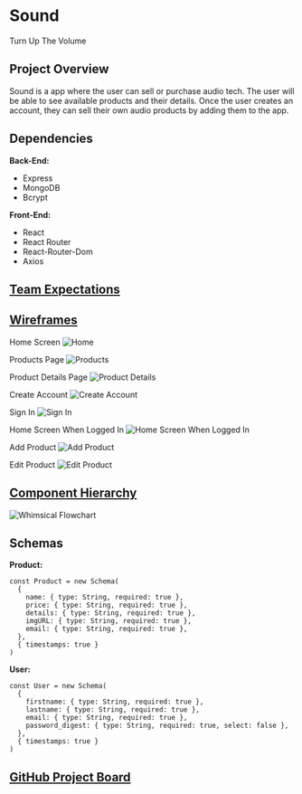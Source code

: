 # Sound

Turn Up The Volume

## Project Overview

Sound is a app where the user can sell or purchase audio tech. The user will be able to see available products and their details. Once the user creates an account, they can sell their own audio products by adding them to the app.

## Dependencies

<b>Back-End:</b>

- Express
- MongoDB
- Bcrypt

<b>Front-End:</b>

- React
- React Router
- React-Router-Dom
- Axios

## [Team Expectations](https://docs.google.com/document/d/1Bn4YaElpcLGPLhebpjtfwx3JY8-ktIi10z4a12WZJCw/edit)

## [Wireframes](https://www.figma.com/file/ClP5JIzhkLCLUwU3MgjqBS/SOUND?node-id=0%3A1)

Home Screen
![Home](https://res.cloudinary.com/dfryxohde/image/upload/v1634270021/SOUND/Home_rkutbs.png)

Products Page
![Products](https://res.cloudinary.com/dfryxohde/image/upload/v1634270021/SOUND/Products_npumjc.png)

Product Details Page
![Product Details](https://res.cloudinary.com/dfryxohde/image/upload/v1634270021/SOUND/ProductDetails_clxqqt.png)

Create Account
![Create Account](https://res.cloudinary.com/dfryxohde/image/upload/v1634270020/SOUND/CreateAccount_a7qwxc.png)

Sign In
![Sign In](https://res.cloudinary.com/dfryxohde/image/upload/v1634270020/SOUND/SignIn_rsd6we.png)

Home Screen When Logged In
![Home Screen When Logged In](https://res.cloudinary.com/dfryxohde/image/upload/v1634270021/SOUND/LoggedInHome_hrspbj.png)

Add Product
![Add Product](https://res.cloudinary.com/dfryxohde/image/upload/v1634272628/SOUND/AddProduct_yjmtu8.png)

Edit Product
![Edit Product](https://res.cloudinary.com/dfryxohde/image/upload/v1634272628/SOUND/EditProduct_gmjpcs.png)

## [Component Hierarchy](https://whimsical.com/sound-9o94b77oTeUwTsQo83mibC)

![Whimsical Flowchart](https://res.cloudinary.com/dfryxohde/image/upload/v1633712293/SOUND/ComponentHierarchy_eosb9s.png)

## Schemas

<b>Product:</b>

```
const Product = new Schema(
  {
    name: { type: String, required: true },
    price: { type: String, required: true },
    details: { type: String, required: true },
    imgURL: { type: String, required: true },
    email: { type: String, required: true },
  },
  { timestamps: true }
)
```

<b>User:</b>

```
const User = new Schema(
  {
    firstname: { type: String, required: true },
    lastname: { type: String, required: true },
    email: { type: String, required: true },
    password_digest: { type: String, required: true, select: false },
  },
  { timestamps: true }
)
```

## [GitHub Project Board](https://github.com/Bri-Gonzalez/Sound/projects/1)
